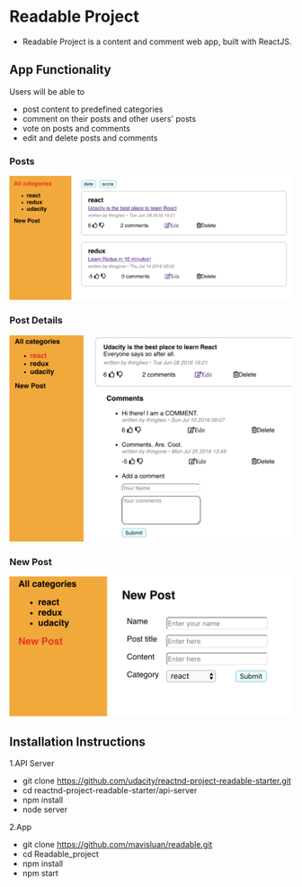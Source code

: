 # Readable Project

- Readable Project is a content and comment web app, built with ReactJS.

## App Functionality

Users will be able to

- post content to predefined categories
- comment on their posts and other users' posts
- vote on posts and comments
- edit and delete posts and comments

### Posts

<img src='src/icons/posts.png' width='600'>

### Post Details

<img src='src/icons/postDetails.png' width='600'>

### New Post

<img src='src/icons/newPost.png' width='600'>

## Installation Instructions

1.API Server

- git clone https://github.com/udacity/reactnd-project-readable-starter.git
- cd reactnd-project-readable-starter/api-server
- npm install
- node server

2.App

- git clone https://github.com/mavisluan/readable.git
- cd Readable_project
- npm install
- npm start
